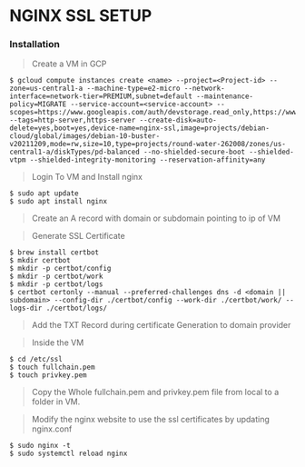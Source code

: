 # NGINX SSL SETUP


### Installation

> Create a VM in GCP

```
$ gcloud compute instances create <name> --project=<Project-id> --zone=us-central1-a --machine-type=e2-micro --network-interface=network-tier=PREMIUM,subnet=default --maintenance-policy=MIGRATE --service-account=<service-account> --scopes=https://www.googleapis.com/auth/devstorage.read_only,https://www.googleapis.com/auth/logging.write,https://www.googleapis.com/auth/monitoring.write,https://www.googleapis.com/auth/servicecontrol,https://www.googleapis.com/auth/service.management.readonly,https://www.googleapis.com/auth/trace.append --tags=http-server,https-server --create-disk=auto-delete=yes,boot=yes,device-name=nginx-ssl,image=projects/debian-cloud/global/images/debian-10-buster-v20211209,mode=rw,size=10,type=projects/round-water-262008/zones/us-central1-a/diskTypes/pd-balanced --no-shielded-secure-boot --shielded-vtpm --shielded-integrity-monitoring --reservation-affinity=any
```

> Login To VM and Install nginx

```
$ sudo apt update
$ sudo apt install nginx
```

> Create an A record with domain or subdomain pointing to ip of VM

> Generate SSL Certificate

```
$ brew install certbot
$ mkdir certbot
$ mkdir -p certbot/config
$ mkdir -p certbot/work
$ mkdir -p certbot/logs
$ certbot certonly --manual --preferred-challenges dns -d <domain || subdomain> --config-dir ./certbot/config --work-dir ./certbot/work/ --logs-dir ./certbot/logs/ 
```

> Add the TXT Record during certificate Generation to domain provider

> Inside the VM 

```
$ cd /etc/ssl
$ touch fullchain.pem
$ touch privkey.pem
```

> Copy the Whole fullchain.pem and privkey.pem file from local to a folder in VM.


> Modify the nginx website to use the ssl certificates by updating nginx.conf
```
$ sudo nginx -t
$ sudo systemctl reload nginx
```
